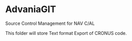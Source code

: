 # AdvaniaGIT
Source Control Management for NAV C/AL

This folder will store Text format Export of CRONUS code.
